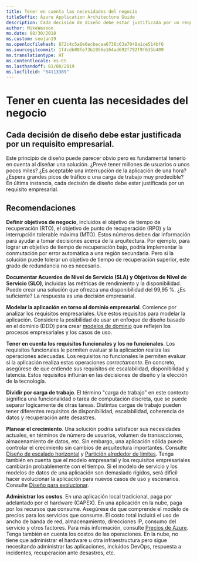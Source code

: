 ```yaml
---
title: Tener en cuenta las necesidades del negocio
titleSuffix: Azure Application Architecture Guide
description: Cada decisión de diseño debe estar justificada por un requisito empresarial.
author: MikeWasson
ms.date: 08/30/2018
ms.custom: seojan19
ms.openlocfilehash: 872c4c5a6e0ecbecaa6736c63a7049a1ce514bf6
ms.sourcegitcommit: 1f4cdb08fe73b1956e164ad692f792f9f635b409
ms.translationtype: HT
ms.contentlocale: es-ES
ms.lasthandoff: 01/08/2019
ms.locfileid: "54113389"
---
```

# <a name="build-for-the-needs-of-the-business"></a>Tener en cuenta las necesidades del negocio

## <a name="every-design-decision-must-be-justified-by-a-business-requirement"></a>Cada decisión de diseño debe estar justificada por un requisito empresarial.

Este principio de diseño puede parecer obvio pero es fundamental tenerlo en cuenta al diseñar una solución. ¿Prevé tener millones de usuarios o unos pocos miles? ¿Es aceptable una interrupción de la aplicación de una hora? ¿Espera grandes picos de tráfico o una carga de trabajo muy predecible? En última instancia, cada decisión de diseño debe estar justificada por un requisito empresarial.

## <a name="recommendations"></a>Recomendaciones

**Definir objetivos de negocio**, incluidos el objetivo de tiempo de recuperación (RTO), el objetivo de punto de recuperación (RPO) y la interrupción tolerable máxima (MTO). Estos números deben dar información para ayudar a tomar decisiones acerca de la arquitectura. Por ejemplo, para lograr un objetivo de tiempo de recuperación bajo, podría implementar la conmutación por error automática a una región secundaria. Pero si la solución puede tolerar un objetivo de tiempo de recuperación superior, este grado de redundancia no es necesario.

**Documentar Acuerdos de Nivel de Servicio (SLA) y Objetivos de Nivel de Servicio (SLO)**, incluidas las métricas de rendimiento y la disponibilidad. Puede crear una solución que ofrezca una disponibilidad del 99,95 %. ¿Es suficiente? La respuesta es una decisión empresarial.

**Modelar la aplicación en torno al dominio empresarial**. Comience por analizar los requisitos empresariales. Use estos requisitos para modelar la aplicación. Considere la posibilidad de usar un enfoque de diseño basado en el dominio (DDD) para crear [modelos de dominio][domain-model] que reflejen los procesos empresariales y los casos de uso.

**Tener en cuenta los requisitos funcionales y los no funcionales**. Los requisitos funcionales le permiten evaluar si la aplicación realiza las operaciones adecuadas. Los requisitos no funcionales le permiten evaluar si la aplicación realiza estas operaciones *correctamente*. En concreto, asegúrese de que entiende sus requisitos de escalabilidad, disponibilidad y latencia. Estos requisitos influirán en las decisiones de diseño y la elección de la tecnología.

**Dividir por carga de trabajo**. El término "carga de trabajo" en este contexto significa una funcionalidad o tarea de computación discreta, que se puede separar lógicamente de otras tareas. Distintas cargas de trabajo pueden tener diferentes requisitos de disponibilidad, escalabilidad, coherencia de datos y recuperación ante desastres.

**Planear el crecimiento**. Una solución podría satisfacer sus necesidades actuales, en términos de número de usuarios, volumen de transacciones, almacenamiento de datos, etc. Sin embargo, una aplicación sólida puede controlar el crecimiento sin cambios de arquitectura importantes. Consulte [Diseño de escalado horizontal](scale-out.md) y [Partición alrededor de límites](partition.md). Tenga también en cuenta que el modelo empresarial y los requisitos empresariales cambiarán probablemente con el tiempo. Si el modelo de servicio y los modelos de datos de una aplicación son demasiado rígidos, será difícil hacer evolucionar la aplicación para nuevos casos de uso y escenarios. Consulte [Diseño para evolucionar](design-for-evolution.md).

**Administrar los costos**. En una aplicación local tradicional, paga por adelantado por el hardware (CAPEX). En una aplicación en la nube, paga por los recursos que consume. Asegúrese de que comprende el modelo de precios para los servicios que consume. El costo total incluirá el uso de ancho de banda de red, almacenamiento, direcciones IP, consumo del servicio y otros factores. Para más información, consulte [Precios de Azure][pricing]. Tenga también en cuenta los costos de las operaciones. En la nube, no tiene que administrar el hardware u otra infraestructura pero sigue necesitando administrar las aplicaciones, incluidos DevOps, respuesta a incidentes, recuperación ante desastres, etc.

[domain-model]: https://martinfowler.com/eaaCatalog/domainModel.html
[pricing]: https://azure.microsoft.com/pricing/
